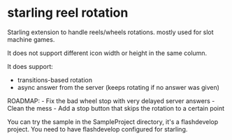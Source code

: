 # starling reel rotation
Starling extension to handle reels/wheels rotations. mostly used for slot machine games.

It does not support different icon width or height in the same column.

It does support:
  - transitions-based rotation
  - async answer from the server (keeps rotating if no answer was given)
  
  
ROADMAP:
	- Fix the bad wheel stop with very delayed server answers
	- Clean the mess
	- Add a stop button that skips the rotation to a certain point
  


You can try the sample in the SampleProject directory, it's a flashdevelop project.
You need to have flashdevelop configured for starling.
